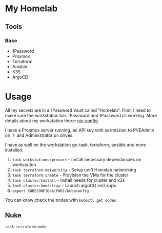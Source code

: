 # My Homelab

## Tools

### Base

- 1Password
- Proxmox
- Terraform
- Ansible
- K3S
- ArgoCD

# Usage

All my secrets are in a 1Password Vault called "Homelab". First, I need to make sure the workstation has 1Password and 1Password cli working. More details about my workstation there: [nix-config](https://github.com/clempat/nix-config)

I have a Proxmox server running, an API key with permission to PVEAdmin on '/' and Administrator on drives.

I have as well on the workstation go-task, terraform, ansible and more installed.

1. `task workstations:prepare` - Install necessary dependancies on workstation
2. `task terraform:networking` - Setup unifi Homelab networking
3. `task terraform:create` - Provision the VMs for the cluster
4. `task cluster:Install` - Install needs for cluster and k3s
5. `task cluster:bootstrap` - Launch argoCD and apps
6. `export KUBECONFIG=$(PWD)/kubeconfig`

You can know check the nodes with `kubectl get nodes`

## Nuke

```bash
task terraform:nuke
```
